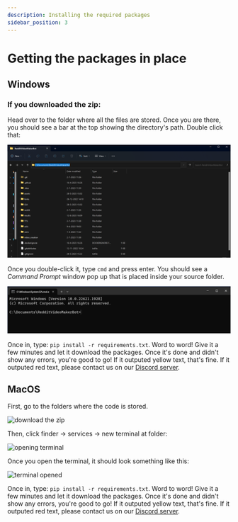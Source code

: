 ```yaml
---
description: Installing the required packages
sidebar_position: 3
---
```


# Getting the packages in place

## Windows

### If you downloaded the zip:

Head over to the folder where all the files are stored. Once you are there, you should see a bar at the top showing the directory's path. Double click that:

![windows-open-cmd](<.gitbook/assets/windows-open-cmd.png>)

Once you double-click it, type `cmd` and press enter. You should see a _Command Prompt_ window pop up that is placed inside your source folder.

![cmd](<.gitbook/assets/windows-cmd.png>)

Once in, type: `pip install -r requirements.txt`. Word to word! Give it a few minutes and let it download the packages. Once it's done and didn't show any errors, you're good to go! If it outputed yellow text, that's fine. If it outputed red text, please contact us on our [Discord server](https://discord.gg/VAAkJTXcr8).

## MacOS

First, go to the folders where the code is stored.

![download the zip](<.gitbook/assets/image (1) (1) (1) (1) (1) (1).png>)

Then, click finder -> services -> new terminal at folder:

![opening terminal](<.gitbook/assets/image (1) (1) (1) (1) (1) (1) (1).png>)

Once you open the terminal, it should look something like this:

![terminal opened](<.gitbook/assets/image (1) (1) (1) (1) (1) (1) (1) (1).png>)

Once in, type: `pip install -r requirements.txt`. Word to word! Give it a few minutes and let it download the packages. Once it's done and didn't show any errors, you're good to go! If it outputed yellow text, that's fine. If it outputed red text, please contact us on our [Discord server](https://discord.gg/VAAkJTXcr8).


